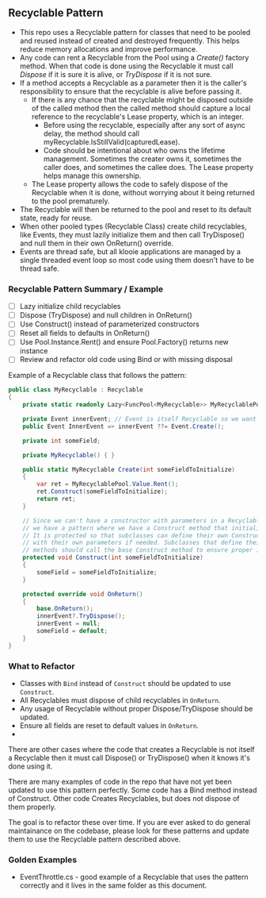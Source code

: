﻿## Recyclable Pattern

- This repo uses a Recyclable pattern for classes that need to be pooled and reused instead of created and destroyed frequently. This helps reduce memory allocations and improve performance.
- Any code can rent a Recyclable from the Pool using a *Create()* factory method. When that code is done using the Recyclable it must call *Dispose* if it is sure it is alive, or *TryDispose* if it is not sure. 
- If a method accepts a Recyclable as a parameter then it is the caller's responsibility to ensure that the recyclable is alive before passing it.
    - If there is any chance that the recyclable might be disposed outside of the called method then the called method should capture a local reference to the recyclable's Lease property, which is an integer.
        - Before using the recyclable, especially after any sort of async delay, the method should call myRecyclable.IsStillValid(capturedLease).
        - Code should be intentional about who owns the lifetime management. Sometimes the creater owns it, sometimes the caller does, and sometimes the callee does. The Lease property helps manage this ownership.
    - The Lease property allows the code to safely dispose of the Recyclable when it is done, without worrying about it being returned to the pool prematurely.
- The Recyclable will then be returned to the pool and reset to its default state, ready for reuse.
- When other pooled types (Recyclable Class) create child recyclables, like Events, they must lazily initialize them and then call TryDispose() and null them in their own OnReturn() override.
- Events are thread safe, but all klooie applications are managed by a single threaded event loop so most code using them doesn't have to be thread safe.

### Recyclable Pattern Summary / Example
- [ ] Lazy initialize child recyclables
- [ ] Dispose (TryDispose) and null children in OnReturn()
- [ ] Use Construct() instead of parameterized constructors
- [ ] Reset all fields to defaults in OnReturn()
- [ ] Use Pool.Instance.Rent() and ensure Pool.Factory() returns new instance
- [ ] Review and refactor old code using Bind or with missing disposal

Example of a Recyclable class that follows the pattern:
```csharp
public class MyRecyclable : Recyclable
{
    private static readonly Lazy<FuncPool<MyRecyclable>> MyRecyclablePool = new Lazy<FuncPool<MyRecyclable>>(() => new FuncPool<MyRecyclable>(() => new MyRecyclable()));

    private Event innerEvent; // Event is itself Recyclable so we want to lazily initialize it and manage its lifecycle.
    public Event InnerEvent => innerEvent ??= Event.Create();

    private int someField;

    private MyRecyclable() { }

    public static MyRecyclable Create(int someFieldToInitialize)
    {
        var ret = MyRecyclablePool.Value.Rent();
        ret.Construct(someFieldToInitialize);
        return ret;
    }

    // Since we can't have a constructor with parameters in a Recyclable,
    // we have a pattern where we have a Construct method that initializes fields.
    // It is protected so that subclasses can define their own Construct methods 
    // with their own parameters if needed. Subclasses that define their own Create
    // methods should call the base Construct method to ensure proper initialization.
    protected void Construct(int someFieldToInitialize)
    {
        someField = someFieldToInitialize;
    }

    protected override void OnReturn()
    {
        base.OnReturn();
        innerEvent?.TryDispose();
        innerEvent = null;
        someField = default;
    }
}
```

### What to Refactor
- Classes with `Bind` instead of `Construct` should be updated to use `Construct`.
- All Recyclables must dispose of child recyclables in `OnReturn`.
- Any usage of Recyclable without proper Dispose/TryDispose should be updated.
- Ensure all fields are reset to default values in `OnReturn`.
- 
There are other cases where the code that creates a Recyclable is not itself a Recyclable then it must call Dispose() or TryDispose() when it knows it's done using it.

There are many examples of code in the repo that have not yet been updated to use this pattern perfectly. Some code has a Bind method instead of Construct. Other code Creates Recyclables, but does not dispose of them properly. 

The goal is to refactor these over time. If you are ever asked to do general maintainance on the codebase, please look for these patterns and update them to use the Recyclable pattern described above.

### Golden Examples
- EventThrottle.cs - good example of a Recyclable that uses the pattern correctly and it lives in the same folder as this document.
